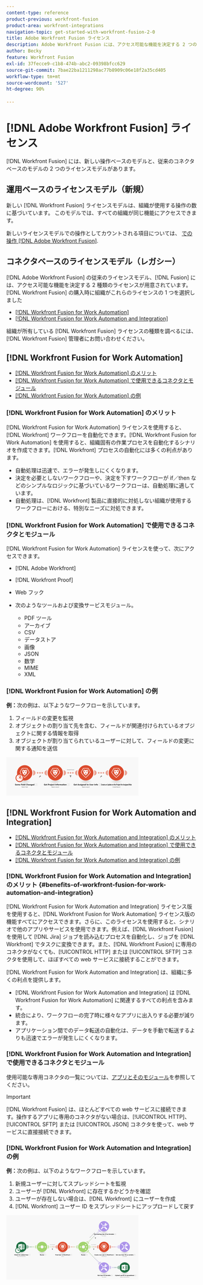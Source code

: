 ```yaml
---
content-type: reference
product-previous: workfront-fusion
product-area: workfront-integrations
navigation-topic: get-started-with-workfront-fusion-2-0
title: Adobe Workfront Fusion ライセンス
description: Adobe Workfront Fusion には、アクセス可能な機能を決定する 2 つの異なるライセンスが用意されています。組織が Workfront Fusion を購入した際に、これらのライセンスの 1 つを選択しました。
author: Becky
feature: Workfront Fusion
exl-id: 37fecce9-c1b8-474b-abc2-09398bfcc629
source-git-commit: 7bae22ba1211298ac77b8909c06e18f2a35cd405
workflow-type: tm+mt
source-wordcount: '527'
ht-degree: 90%

---
```


# [!DNL Adobe Workfront Fusion] ライセンス

[!DNL Workfront Fusion] には、新しい操作ベースのモデルと、従来のコネクタベースのモデルの 2 つのライセンスモデルがあります。

## 運用ベースのライセンスモデル（新規）

新しい [!DNL Workfront Fusion] ライセンスモデルは、組織が使用する操作の数に基づいています。 このモデルでは、すべての組織が同じ機能にアクセスできます。

新しいライセンスモデルでの操作としてカウントされる項目については、 [での操作 [!DNL Adobe Workfront Fusion]](/help/quicksilver/workfront-fusion/get-started/operations-in-workfront-fusion.md).

## コネクタベースのライセンスモデル（レガシー）

[!DNL Adobe Workfront Fusion] の従来のライセンスモデル、[!DNL Fusion] には、アクセス可能な機能を決定する 2 種類のライセンスが用意されています。[!DNL Workfront Fusion] の購入時に組織がこれらのライセンスの 1 つを選択しました

* [[!DNL Workfront Fusion for Work Automation]](#workfront-fusion-for-work-automation)
* [[!DNL Workfront Fusion for Work Automation and Integration]](#workfront-fusion-for-work-automation-and-integration)

組織が所有している [!DNL Workfront Fusion] ライセンスの種類を調べるには、[!DNL Workfront Fusion] 管理者にお問い合わせください。

## [!DNL Workfront Fusion for Work Automation]

* [ [!DNL Workfront Fusion for Work Automation] のメリット](#benefits-of-workfront-fusion-for-work-automation)
* [ [!DNL Workfront Fusion for Work Automation] で使用できるコネクタとモジュール](#connectors-and-modules-available-for-workfront-fusion-for-work-automation)
* [ [!DNL Workfront Fusion for Work Automation] の例](#example-of-workfront-fusion-for-work-automation)

### [!DNL Workfront Fusion for Work Automation] のメリット

[!DNL Workfront Fusion for Work Automation] ライセンスを使用すると、[!DNL Workfront] ワークフローを自動化できます。[!DNL Workfront Fusion for Work Automation] を使用すると、組織固有の作業プロセスを自動化するシナリオを作成できます。[!DNL Workfront] プロセスの自動化には多くの利点があります。

* 自動処理は迅速で、エラーが発生しにくくなります。
* 決定を必要としないワークフローや、決定を下すワークフローが if／then などのシンプルなロジックに基づいているワークフローは、自動処理に適しています。
* 自動処理は、[!DNL Workfront] 製品に直接的に対処しない組織が使用するワークフローにおける、特別なニーズに対処できます。

### [!DNL Workfront Fusion for Work Automation] で使用できるコネクタとモジュール

[!DNL Workfront Fusion for Work Automation] ライセンスを使って、次にアクセスできます。

* [!DNL Adobe Workfront]
* [!DNL Workfront Proof]
* Web フック
* 次のようなツールおよび変換サービスモジュール。

   * PDF ツール
   * アーカイブ
   * CSV
   * データストア
   * 画像
   * JSON
   * 数学
   * MIME
   * XML

### [!DNL Workfront Fusion for Work Automation] の例

**例：**&#x200B;次の例は、以下ようなワークフローを示しています。

1. フィールドの変更を監視
1. オブジェクトの割り当て先を含む、フィールドが関連付けられているオブジェクトに関する情報を取得
1. オブジェクトが割り当てられているユーザーに対して、フィールドの変更に関する通知を送信

![](assets/fusion-template-example-350x102.png)

## [!DNL Workfront Fusion for Work Automation and Integration]

* [ [!DNL Workfront Fusion for Work Automation and Integration] のメリット](#benefits-of-workfront-fusion-for-work-automation-and-integration)
* [ [!DNL Workfront Fusion for Work Automation and Integration] で使用できるコネクタとモジュール](#connectors-and-modules-available-for-workfront-fusion-for-work-automation-and-integration)
* [ [!DNL Workfront Fusion for Work Automation and Integration] の例](#example-of-workfront-fusion-for-work-automation-and-integration)

### [!DNL Workfront Fusion for Work Automation and Integration] のメリット {#benefits-of-workfront-fusion-for-work-automation-and-integration}

[!DNL Workfront Fusion for Work Automation and Integration] ライセンス版を使用すると、[!DNL Workfront Fusion for Work Automation] ライセンス版の機能すべてにアクセスできます。さらに、このライセンスを使用すると、シナリオで他のアプリやサービスを使用できます。例えば、[!DNL Workfront Fusion] を使用して [!DNL Jira] ジョブを読み込むプロセスを自動化し、ジョブを [!DNL Workfront] でタスクに変換できます。また、[!DNL Workfront Fusion] に専用のコネクタがなくても、[!UICONTROL HTTP] または [!UICONTROL SFTP] コネクタを使用して、ほぼすべての web サービスに接続することができます。

[!DNL Workfront Fusion for Work Automation and Integration] は、組織に多くの利点を提供します。

* [!DNL Workfront Fusion for Work Automation and Integration] は [!DNL Workfront Fusion for Work Automation] に関連するすべての利点を含みます。
* 統合により、ワークフローの完了時に様々なアプリに出入りする必要が減ります。
* アプリケーション間でのデータ転送の自動化は、データを手動で転送するよりも迅速でエラーが発生しにくくなります。

### [!DNL Workfront Fusion for Work Automation and Integration] で使用できるコネクタとモジュール

使用可能な専用コネクタの一覧については、[アプリとそのモジュール](../../workfront-fusion/apps-and-their-modules/apps-and-their-modules.md)を参照してください。

>[!IMPORTANT]
>
>[!DNL Workfront Fusion] は、ほとんどすべての web サービスに接続できます。操作するアプリに専用のコネクタがない場合は、[!UICONTROL HTTP]、[!UICONTROL SFTP] または [!UICONTROL JSON] コネクタを使って、web サービスに直接接続できます。

### [!DNL Workfront Fusion for Work Automation and Integration] の例

**例：**&#x200B;次の例は、以下のようなワークフローを示しています。

1. 新規ユーザーに対してスプレッドシートを監視
1. ユーザーが [!DNL Workfront] に存在するかどうかを確認
1. ユーザーが存在しない場合は、[!DNL Workfront] にユーザーを作成
1. [!DNL Workfront] ユーザー ID をスプレッドシートにアップロードして戻す

![](assets/fusion-integration-example--350x171.png)
